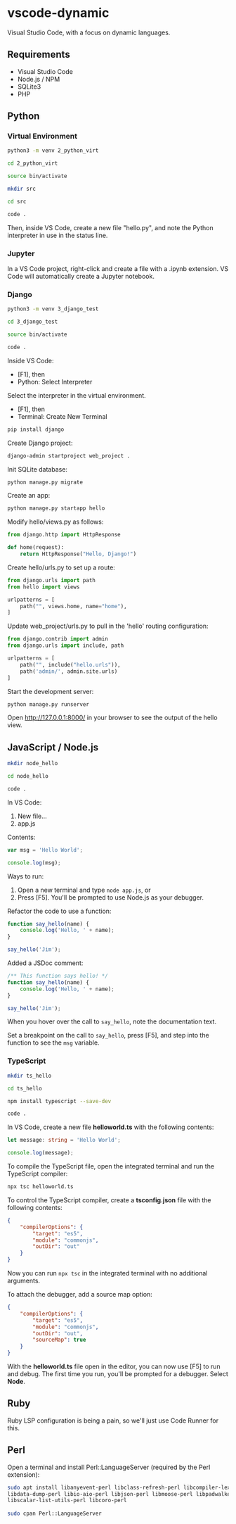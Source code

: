# vscode-dynamic

Visual Studio Code, with a focus on dynamic languages.

## Requirements

* Visual Studio Code
* Node.js / NPM
* SQLite3
* PHP

## Python

### Virtual Environment

```bash
python3 -m venv 2_python_virt
```

```bash
cd 2_python_virt

source bin/activate
```

```bash
mkdir src

cd src

code .
```

Then, inside VS Code, create a new file "hello.py", and note the Python interpreter in use in the status line.

### Jupyter

In a VS Code project, right-click and create a file with a .ipynb extension.  VS Code will automatically create a Jupyter notebook.

### Django

```bash
python3 -m venv 3_django_test
```

```bash
cd 3_django_test

source bin/activate

code .
```

Inside VS Code:

* [F1], then
* Python: Select Interpreter

Select the interpreter in the virtual environment.

* [F1], then
* Terminal: Create New Terminal

```bash
pip install django
```

Create Django project:

```bash
django-admin startproject web_project .
```

Init SQLite database:

```bash
python manage.py migrate
```

Create an app:

```bash
python manage.py startapp hello
```

Modify hello/views.py as follows:

```python
from django.http import HttpResponse

def home(request):
    return HttpResponse("Hello, Django!")
```

Create hello/urls.py to set up a route:

```python
from django.urls import path
from hello import views

urlpatterns = [
    path("", views.home, name="home"),
]
```

Update web_project/urls.py to pull in the 'hello' routing configuration:

```python
from django.contrib import admin
from django.urls import include, path

urlpatterns = [
    path("", include("hello.urls")),
    path('admin/', admin.site.urls)
]
```

Start the development server:

```bash
python manage.py runserver
```

Open http://127.0.0.1:8000/ in your browser to see the output of the hello view.

## JavaScript / Node.js

```bash
mkdir node_hello

cd node_hello

code .
```

In VS Code:

1. New file...
2. app.js

Contents:

```javascript
var msg = 'Hello World';

console.log(msg);
```

Ways to run:

1. Open a new terminal and type `node app.js`, or
2. Press [F5].  You'll be prompted to use Node.js as your debugger.

Refactor the code to use a function:

```javascript
function say_hello(name) {
    console.log('Hello, ' + name);
}

say_hello('Jim');
```

Added a JSDoc comment:

```javascript
/** This function says hello! */
function say_hello(name) {
    console.log('Hello, ' + name);
}

say_hello('Jim');
```

When you hover over the call to `say_hello`, note the documentation text.

Set a breakpoint on the call to `say_hello`, press [F5], and step into the function to see the `msg` variable.

### TypeScript

```bash
mkdir ts_hello

cd ts_hello

npm install typescript --save-dev

code .
```

In VS Code, create a new file **helloworld.ts** with the following contents:

```typescript
let message: string = 'Hello World';

console.log(message);
```

To compile the TypeScript file, open the integrated terminal and run the TypeScript compiler:

```bash
npx tsc helloworld.ts
```

To control the TypeScript compiler, create a **tsconfig.json** file with the following contents:

```json
{
    "compilerOptions": {
        "target": "es5",
        "module": "commonjs",
        "outDir": "out"
    }
}
```

Now you can run `npx tsc` in the integrated terminal with no additional arguments.

To attach the debugger, add a source map option:

```json
{
    "compilerOptions": {
        "target": "es5",
        "module": "commonjs",
        "outDir": "out",
        "sourceMap": true
    }
}
```

With the **helloworld.ts** file open in the editor, you can now use [F5] to run and debug.  The first time you run, you'll be prompted for a debugger.  Select **Node**.

## Ruby

Ruby LSP configuration is being a pain, so we'll just use Code Runner for this.

## Perl

Open a terminal and install Perl::LanguageServer (required by the Perl extension):

```bash
sudo apt install libanyevent-perl libclass-refresh-perl libcompiler-lexer-perl \
libdata-dump-perl libio-aio-perl libjson-perl libmoose-perl libpadwalker-perl \
libscalar-list-utils-perl libcoro-perl
 
sudo cpan Perl::LanguageServer
```
